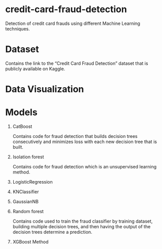 # credit-card-fraud-detection
Detection of credit card frauds using different Machine Learning techniques.

# Dataset
Contains the link to the “Credit Card Fraud Detection” dataset that is publicly available on Kaggle.


# Data Visualization


# Models
1. CatBoost

   Contains code for fraud detection that builds decision trees consecutively and minimizes loss with each new decision tree that is built.

2. Isolation forest

   Contains code for fraud detection which is an unsupervised learning method.

3. LogisticRegression

4. KNClassifier

5. GaussianNB

6. Random forest

   Contains code used to train the fraud classifier by training dataset, building multiple decision trees, and then having the output of the decision trees determine a prediction.

7. XGBoost Method



